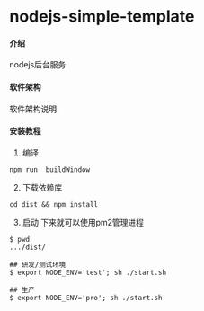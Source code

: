# nodejs-simple-template

#### 介绍
nodejs后台服务

#### 软件架构
软件架构说明


#### 安装教程
1. 编译
```
npm run  buildWindow
```
2. 下载依赖库
```
cd dist && npm install
```

3. 启动
下来就可以使用pm2管理进程

```
$ pwd
.../dist/

## 研发/测试环境
$ export NODE_ENV='test'; sh ./start.sh

## 生产
$ export NODE_ENV='pro'; sh ./start.sh

```

